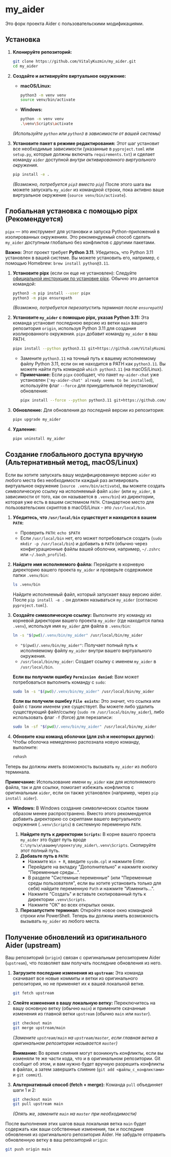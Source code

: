 # my_aider

Это форк проекта Aider с пользовательскими модификациями.

## Установка

1.  **Клонируйте репозиторий:**
    ```bash
    git clone https://github.com/VitalyKuzmin/my_aider.git
    cd my_aider
    ```

2.  **Создайте и активируйте виртуальное окружение:**
    *   **macOS/Linux:**
        ```bash
        python3 -m venv venv
        source venv/bin/activate
        ```
    *   **Windows:**
        ```bash
        python -m venv venv
        .\venv\Scripts\activate
        ```
    *(Используйте `python` или `python3` в зависимости от вашей системы)*

3.  **Установите пакет в режиме редактирования:**
    Этот шаг установит все необходимые зависимости (указанные в `pyproject.toml` или `setup.py`, которые должны включать `requirements.txt`) и сделает команду `aider` доступной *внутри активированного виртуального окружения*.
    ```bash
    pip install -e .
    ```
    *(Возможно, потребуется `pip3` вместо `pip`)*
    После этого шага вы можете запускать `my_aider` из командной строки, пока активно ваше виртуальное окружение (`source venv/bin/activate`).

## Глобальная установка с помощью pipx (Рекомендуется)

`pipx` — это инструмент для установки и запуска Python-приложений в изолированных окружениях. Это рекомендуемый способ сделать `my_aider` доступным глобально без конфликтов с другими пакетами.

**Важно:** Этот проект требует **Python 3.11**. Убедитесь, что Python 3.11 установлен в вашей системе. Вы можете установить его, например, с помощью Homebrew: `brew install python@3.11`.

1.  **Установите pipx** (если он еще не установлен):
    Следуйте [официальной инструкции по установке pipx](https://pipx.pypa.io/stable/installation/). Обычно это делается командой:
    ```bash
    python3 -m pip install --user pipx
    python3 -m pipx ensurepath
    ```
    *(Возможно, потребуется перезапустить терминал после `ensurepath`)*

2.  **Установите `my_aider` с помощью pipx, указав Python 3.11:**
    Эта команда установит последнюю версию из ветки `main` вашего репозитория `origin`, используя Python 3.11 для создания изолированного окружения. `pipx` добавит команду `my_aider` в ваш PATH.
    ```bash
    pipx install --python python3.11 git+https://github.com/VitalyKuzmin/my_aider.git
    ```
    *   Замените `python3.11` на точный путь к вашему исполняемому файлу Python 3.11, если он не находится в PATH как `python3.11`. Вы можете найти путь командой `which python3.11` (на macOS/Linux).
    *   **Примечание:** Если `pipx` сообщает, что пакет `my-aider-chat` уже установлен (`'my-aider-chat' already seems to be installed`), используйте флаг `--force` для принудительной переустановки/обновления:
        ```bash
        pipx install --force --python python3.11 git+https://github.com/VitalyKuzmin/my_aider.git
        ```

3.  **Обновление:**
    Для обновления до последней версии из репозитория:
    ```bash
    pipx upgrade my_aider
    ```

4.  **Удаление:**
    ```bash
    pipx uninstall my_aider
    ```

## Создание глобального доступа вручную (Альтернативный метод, macOS/Linux)

Если вы хотите запускать вашу модифицированную версию `aider` из любого места без необходимости каждый раз активировать виртуальное окружение (`source .venv/bin/activate`), вы можете создать символическую ссылку на исполняемый файл `aider` (или `my_aider`, в зависимости от того, как он называется в `.venv/bin`) из директории, которая уже есть в вашем системном `PATH`. Стандартное место для пользовательских скриптов в macOS/Linux - это `/usr/local/bin`.

1.  **Убедитесь, что `/usr/local/bin` существует и находится в вашем `PATH`:**
    *   Проверить `PATH`: `echo $PATH`
    *   Если `/usr/local/bin` нет, его может потребоваться создать (`sudo mkdir -p /usr/local/bin`) и добавить в `PATH` (обычно через конфигурационные файлы вашей оболочки, например, `~/.zshrc` или `~/.bash_profile`).

2.  **Найдите имя исполняемого файла:**
    Перейдите в корневую директорию вашего проекта `my_aider` и проверьте содержимое папки `.venv/bin`:
    ```bash
    ls .venv/bin
    ```
    Найдите исполняемый файл, который запускает вашу версию aider. После `pip install -e .` он должен называться `my_aider` (согласно `pyproject.toml`).

3.  **Создайте символическую ссылку:**
    Выполните эту команду из корневой директории вашего проекта `my_aider` (где находится папка `.venv`), используя имя `my_aider` для файла в `.venv/bin`:
    ```bash
    ln -s "$(pwd)/.venv/bin/my_aider" /usr/local/bin/my_aider
    ```
    *   `"$(pwd)/.venv/bin/my_aider"`: Получает полный путь к исполняемому файлу `my_aider` внутри вашего виртуального окружения.
    *   `/usr/local/bin/my_aider`: Создает ссылку с именем `my_aider` в `/usr/local/bin`.

    **Если вы получили ошибку `Permission denied`:** Вам может потребоваться выполнить команду с `sudo`:
    ```bash
    sudo ln -s "$(pwd)/.venv/bin/my_aider" /usr/local/bin/my_aider
    ```
    **Если вы получили ошибку `File exists`:** Это значит, что ссылка или файл с таким именем уже существует. Вы можете либо удалить существующий файл/ссылку (`sudo rm /usr/local/bin/my_aider`), либо использовать флаг `-f` (force) для перезаписи:
    ```bash
    sudo ln -sf "$(pwd)/.venv/bin/my_aider" /usr/local/bin/my_aider
    ```

4.  **Обновите кэш команд оболочки (для zsh и некоторых других):**
    Чтобы оболочка немедленно распознала новую команду, выполните:
    ```bash
    rehash
    ```

Теперь вы должны иметь возможность вызывать `my_aider` из любого терминала.

**Примечание:** Использование имени `my_aider` как для исполняемого файла, так и для ссылки, помогает избежать конфликтов с оригинальным `aider`, если он также установлен (например, через `pip install aider`).

*   **Windows:**
    В Windows создание символических ссылок таким образом менее распространено. Вместо этого рекомендуется добавить директорию со скриптами вашего виртуального окружения (`.venv\Scripts`) в системную переменную `PATH`.

    1.  **Найдите путь к директории `Scripts`:** В корне вашего проекта `my_aider` это будет путь вроде `C:\путь\к\вашему\проекту\my_aider\.venv\Scripts`. Скопируйте этот полный путь.
    2.  **Добавьте путь в `PATH`:**
        *   Нажмите `Win + R`, введите `sysdm.cpl` и нажмите Enter.
        *   Перейдите на вкладку "Дополнительно" и нажмите кнопку "Переменные среды...".
        *   В разделе "Системные переменные" (или "Переменные среды пользователя", если вы хотите установить только для себя) найдите переменную `Path` и нажмите "Изменить...".
        *   Нажмите "Создать" и вставьте скопированный путь к директории `.venv\Scripts`.
        *   Нажмите "ОК" во всех открытых окнах.
    3.  **Перезапустите терминал:** Откройте новое окно командной строки или PowerShell. Теперь вы должны иметь возможность вызывать `my_aider` из любого места.

## Получение обновлений из оригинального Aider (upstream)

Ваш репозиторий (`origin`) связан с оригинальным репозиторием Aider (`upstream`), что позволяет вам получать последние обновления из него.

1.  **Загрузите последние изменения из `upstream`:**
    Эта команда скачивает все новые коммиты и ветки из оригинального репозитория, но не применяет их к вашей локальной ветке.
    ```bash
    git fetch upstream
    ```

2.  **Слейте изменения в вашу локальную ветку:**
    Переключитесь на вашу основную ветку (обычно `main`) и примените скачанные изменения из главной ветки `upstream` (обычно `main` или `master`).
    ```bash
    git checkout main
    git merge upstream/main
    ```
    *(Замените `upstream/main` на `upstream/master`, если главная ветка в оригинальном репозитории называется `master`)*

    **Внимание:** Во время слияния могут возникнуть *конфликты*, если вы изменяли те же части кода, что и в оригинальном репозитории. Git сообщит об этом, и вам нужно будет вручную разрешить конфликты в файлах, а затем завершить слияние (`git add <файлы_с_конфликтами>` и `git commit`).

3.  **Альтернативный способ (fetch + merge):**
    Команда `pull` объединяет шаги 1 и 2:
    ```bash
    git checkout main
    git pull upstream main
    ```
    *(Опять же, замените `main` на `master` при необходимости)*

После выполнения этих шагов ваша локальная ветка `main` будет содержать как ваши собственные изменения, так и последние обновления из оригинального репозитория Aider. Не забудьте отправить обновленную ветку в ваш репозиторий `origin`:
```bash
git push origin main
```
